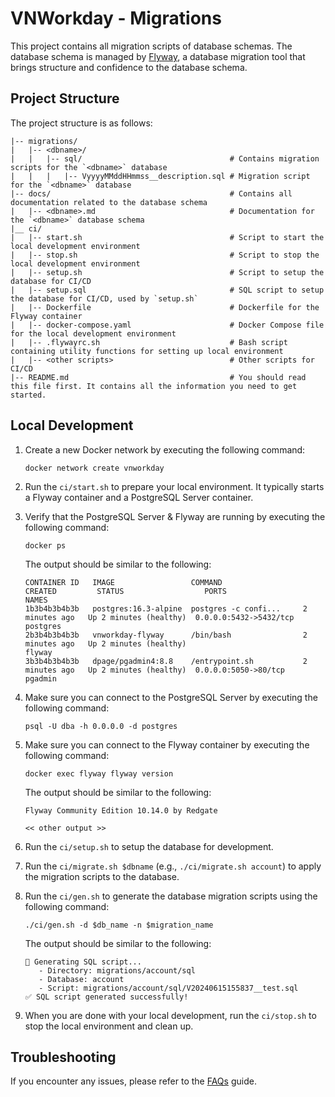 # VNWorkday - Migrations

This project contains all migration scripts of database schemas. The database schema is managed
by [Flyway](https://flywaydb.org/), a database migration tool that brings structure and confidence to the database
schema.

## Project Structure

The project structure is as follows:

```plaintext
|-- migrations/                                  
|   |-- <dbname>/                               
|   |   |-- sql/                                 # Contains migration scripts for the `<dbname>` database
|   |   |   |-- VyyyyMMddHHmmss__description.sql # Migration script for the `<dbname>` database
|-- docs/                                        # Contains all documentation related to the database schema
|   |-- <dbname>.md                              # Documentation for the `<dbname>` database schema
|__ ci/
|   |-- start.sh                                 # Script to start the local development environment
|   |-- stop.sh                                  # Script to stop the local development environment
|   |-- setup.sh                                 # Script to setup the database for CI/CD
|   |-- setup.sql                                # SQL script to setup the database for CI/CD, used by `setup.sh`
|   |-- Dockerfile                               # Dockerfile for the Flyway container
|   |-- docker-compose.yaml                      # Docker Compose file for the local development environment
|   |-- .flywayrc.sh                             # Bash script containing utility functions for setting up local environment
|   |-- <other scripts>                          # Other scripts for CI/CD
|-- README.md                                    # You should read this file first. It contains all the information you need to get started.
```

## Local Development

1. Create a new Docker network by executing the following command:

   ```shell
   docker network create vnworkday
   ```
2. Run the `ci/start.sh` to prepare your local environment. It typically starts a Flyway container and a PostgreSQL
   Server container.
3. Verify that the PostgreSQL Server & Flyway are running by executing the following command:

   ```shell
   docker ps
   ```

   The output should be similar to the following:

   ```plaintext
   CONTAINER ID   IMAGE                 COMMAND                  CREATED         STATUS                  PORTS                    NAMES
   1b3b4b3b4b3b   postgres:16.3-alpine  postgres -c confi...     2 minutes ago   Up 2 minutes (healthy)  0.0.0.0:5432->5432/tcp   postgres
   2b3b4b3b4b3b   vnworkday-flyway      /bin/bash                2 minutes ago   Up 2 minutes (healthy)                           flyway
   3b3b4b3b4b3b   dpage/pgadmin4:8.8    /entrypoint.sh           2 minutes ago   Up 2 minutes (healthy)  0.0.0.0:5050->80/tcp     pgadmin
   ```
4. Make sure you can connect to the PostgreSQL Server by executing the following command:

   ```shell
   psql -U dba -h 0.0.0.0 -d postgres
   ```
5. Make sure you can connect to the Flyway container by executing the following command:

   ```shell
   docker exec flyway flyway version
   ```

   The output should be similar to the following:

   ```plaintext
   Flyway Community Edition 10.14.0 by Redgate
   
   << other output >>
   ```
6. Run the `ci/setup.sh` to setup the database for development.
7. Run the `ci/migrate.sh $dbname` (e.g., `./ci/migrate.sh account`) to apply the migration scripts to the database.
8. Run the `ci/gen.sh` to generate the database migration scripts using the following command:

   ```shell
   ./ci/gen.sh -d $db_name -n $migration_name
   ```

   The output should be similar to the following:

   ```plaintext
   📝 Generating SQL script...
      - Directory: migrations/account/sql
      - Database: account
      - Script: migrations/account/sql/V20240615155837__test.sql
   ✅ SQL script generated successfully!
   ```

9. When you are done with your local development, run the `ci/stop.sh` to stop the local environment and clean up.

## Troubleshooting

If you encounter any issues, please refer to the [FAQs](FAQs.md) guide.